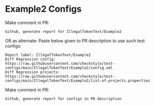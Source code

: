 # Example2 Configs
Make comment in PR:
```
Github, generate report for IllegalTokenText/Example2
```
OR as alternate:
Paste below given to PR description to use such test configs:
```
Report label: IllegalTokenText/Example2
Diff Regression config: https://raw.githubusercontent.com/checkstyle/test-configs/main/IllegalTokenText/Example2/config.xml
Diff Regression projects: https://raw.githubusercontent.com/checkstyle/test-configs/main/IllegalTokenText/Example2/list-of-projects.properties
```
Make comment in PR:
```
Github, generate report for configs in PR description
```
